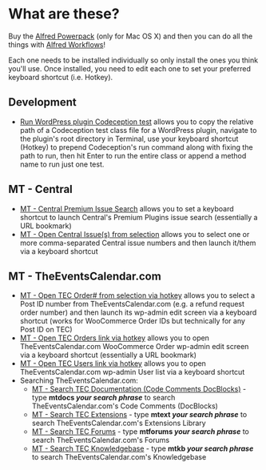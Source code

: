# What are these?

Buy the [Alfred Powerpack](https://www.alfredapp.com/powerpack/) (only for Mac OS X) and then you can do all the things with [Alfred Workflows](https://www.alfredapp.com/help/workflows/)!

Each one needs to be installed individually so only install the ones you think you'll use. Once installed, you need to edit each one to set your preferred keyboard shortcut (i.e. Hotkey).

## Development

* [Run WordPress plugin Codeception test](https://github.com/cliffordp/alfred-app-workflows/blob/master/Run%20WordPress%20plugin%20Codeception%20test.alfredworkflow) allows you to copy the relative path of a Codeception test class file for a WordPress plugin, navigate to the plugin's root directory in Terminal, use your keyboard shortcut (Hotkey) to prepend Codeception's run command along with fixing the path to run, then hit Enter to run the entire class or append a method name to run just one test.

## MT - Central

* [MT - Central Premium Issue Search](https://github.com/cliffordp/alfred-app-workflows/blob/master/MT%20-%20Central%20Premium%20Issue%20Search.alfredworkflow) allows you to set a keyboard shortcut to launch Central's Premium Plugins issue search (essentially a URL bookmark)
* [MT - Open Central Issue(s) from selection](https://github.com/cliffordp/alfred-app-workflows/blob/master/MT%20-%20Open%20Central%20Issue(s)%20from%20selection.alfredworkflow) allows you to select one or more comma-separated Central issue numbers and then launch it/them via a keyboard shortcut

## MT - TheEventsCalendar.com

* [MT - Open TEC Order# from selection via hotkey](https://github.com/cliffordp/alfred-app-workflows/blob/master/MT%20-%20Open%20TEC%20Order%23%20from%20selection%20via%20hotkey.alfredworkflow) allows you to select a Post ID number from TheEventsCalendar.com (e.g. a refund request order number) and then launch its wp-admin edit screen via a keyboard shortcut (works for WooCommerce Order IDs but technically for any Post ID on TEC)
* [MT - Open TEC Orders link via hotkey](https://github.com/cliffordp/alfred-app-workflows/blob/master/MT%20-%20Open%20TEC%20Orders%20link%20via%20hotkey.alfredworkflow) allows you to open TheEventsCalendar.com WooCommerce Order wp-admin edit screen via a keyboard shortcut (essentially a URL bookmark)
* [MT - Open TEC Users link via hotkey](https://github.com/cliffordp/alfred-app-workflows/blob/master/MT%20-%20Open%20TEC%20Users%20link%20via%20hotkey.alfredworkflow) allows you to open TheEventsCalendar.com wp-admin User list via a keyboard shortcut
* Searching TheEventsCalendar.com:
  * [MT - Search TEC Documentation (Code Comments DocBlocks)](https://github.com/cliffordp/alfred-app-workflows/blob/master/MT%20-%20Search%20TEC%20Documentation%20(Code%20Comments%20DocBlocks).alfredworkflow) - type **mtdocs *your search phrase*** to search TheEventsCalendar.com's Code Comments (DocBlocks)
  * [MT - Search TEC Extensions](https://github.com/cliffordp/alfred-app-workflows/blob/master/MT%20-%20Search%20TEC%20Extensions.alfredworkflow) - type **mtext *your search phrase*** to search TheEventsCalendar.com's Extensions Library
  * [MT - Search TEC Forums](https://github.com/cliffordp/alfred-app-workflows/blob/master/MT%20-%20Search%20TEC%20Forums.alfredworkflow) - type **mtforums *your search phrase*** to search TheEventsCalendar.com's Forums
  * [MT - Search TEC Knowledgebase](https://github.com/cliffordp/alfred-app-workflows/blob/master/MT%20-%20Search%20TEC%20Knowledgebase.alfredworkflow) - type **mtkb *your search phrase*** to search TheEventsCalendar.com's Knowledgebase